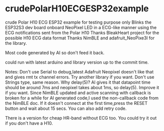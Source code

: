 # crudePolarH10ECGESP32example
crude Polar H10 ECG ESP32 example for testing purpose only
Blinks the ESP32S3 dev board onboard NeoPixel LED in a ECG-like manner using the ECG notifications sent from the Polar H10
Thanks BleakHeart project for the possible H10 ECG data format
Thanks NimBLE and adafruit_NeoPixe3l for the library.

Most code generated by AI so don't feed it back.

could run with latest arduino and library version up to the commit time.

Notes:
Don't use Serial to debug,latest Adafruit Neopixel doesn't like that and gives rmt tx channel errors. Try another library if you want.
Don't use Strings type, same reason.
Why delay(5)? AI gives it that datapoint time should be around 7ms and neopixel takes about 1ms, so delay(5). Improve it if you want.
Since NimBLE updated and active scanning with callback is broken for a while for AI generated code,I used the non-callback code from the NimBLE doc. If it doesn't connect at the first time,press the RESET button and wait about 15 secs. You can also add retry code.

There is a version for cheap HR-band without ECG too. You could try it out if you don't have a H10.
